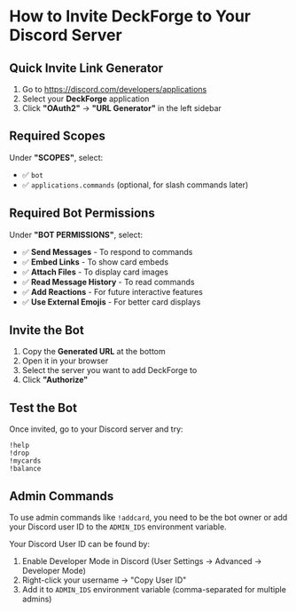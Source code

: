 # How to Invite DeckForge to Your Discord Server

## Quick Invite Link Generator

1. Go to https://discord.com/developers/applications
2. Select your **DeckForge** application
3. Click **"OAuth2"** → **"URL Generator"** in the left sidebar

## Required Scopes
Under **"SCOPES"**, select:
- ✅ `bot`
- ✅ `applications.commands` (optional, for slash commands later)

## Required Bot Permissions
Under **"BOT PERMISSIONS"**, select:
- ✅ **Send Messages** - To respond to commands
- ✅ **Embed Links** - To show card embeds
- ✅ **Attach Files** - To display card images
- ✅ **Read Message History** - To read commands
- ✅ **Add Reactions** - For future interactive features
- ✅ **Use External Emojis** - For better card displays

## Invite the Bot
1. Copy the **Generated URL** at the bottom
2. Open it in your browser
3. Select the server you want to add DeckForge to
4. Click **"Authorize"**

## Test the Bot
Once invited, go to your Discord server and try:
```
!help
!drop
!mycards
!balance
```

## Admin Commands
To use admin commands like `!addcard`, you need to be the bot owner or add your Discord user ID to the `ADMIN_IDS` environment variable.

Your Discord User ID can be found by:
1. Enable Developer Mode in Discord (User Settings → Advanced → Developer Mode)
2. Right-click your username → "Copy User ID"
3. Add it to `ADMIN_IDS` environment variable (comma-separated for multiple admins)
